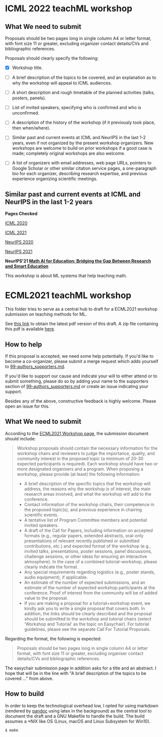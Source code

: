# ICML 2022 teachML workshop


## What We need to submit

Proposals should be two pages long in single column A4 or letter format, with font size 11 or greater, excluding organizer contact details/CVs and bibliographic references.

Proposals should clearly specify the following:

* [x] Workshop title.

* [ ] A brief description of the topics to be covered, and an explanation as to why the workshop will appeal to ICML audiences.

* [ ] A short description and rough timetable of the planned activities (talks, posters, panels).

* [ ]  List of invited speakers, specifying who is confirmed and who is unconfirmed.

* [ ] A description of the history of the workshop (if it previously took place, then when/where).

* [ ] Similar past and current events at ICML and NeurIPS in the last 1-2 years, even if not organized by the present workshop organizers. New workshops are welcome to build on prior workshops if a good case is made; completely original workshops are also welcome.

* [ ]  A list of organizers with email addresses, web page URLs, pointers to Google Scholar or other similar citation service pages, a one-paragraph bio for each organizer, describing research expertise, and previous experience organizing scientific meetings.


## Similar past and current events at ICML and NeurIPS in the last 1-2 years

**Pages Checked**

[ICML 2020](https://icml.cc/Conferences/2020/Schedule?type=Workshop)

[ICML 2021](https://icml.cc/Conferences/2021/Schedule?type=Workshop)

[NeurIPS 2020](https://nips.cc/virtual/2020/public/e_workshops.html)

[NeurIPS 2021](https://neurips.cc/Conferences/2021/Schedule?type=Workshop)


**NeurIPS'21 [Math AI for Education: Bridging the Gap Between Research and Smart Education](https://mathai4ed.github.io/)**

This workshop is about ML systems that help teaching math. 




# ECML2021 teachML workshop

This folder tries to serve as a central hub to draft for a ECML2021 workshop submission on teaching methods for ML. 

See [this link](https://gitlab.com/psteinb/icml2020-teachml-workshop/-/jobs/artifacts/master/browse?job=compile_pdf) to obtain the latest pdf version of this draft. A zip file containing this pdf is available [here](https://gitlab.com/psteinb/icml2020-teachml-workshop/-/jobs/artifacts/master/browse?job=compile_pdf).

## How to help

If this proposal is accepted, we need some help potentially. If you'd like to become a co-organizer, please submit a merge request which adds yourself to [99-authors_supporters.md](99-authors_supporters.md). 

If you'd like to support our cause and indicate your will to either attend or to submit something, please do so by adding your name to the supporters section of [99-authors_supporters.md](99-authors_supporters.md) or create an issue indicating your support.

Besides any of the above, constructive feedback is highly welcome. Please open an issue for this.

## What We need to submit

According to the [ECML2021 Workshop page](https://2021.ecmlpkdd.org/?page_id=1603), the submission document should include:

> Workshop proposals should contain the necessary information for the workshop chairs and reviewers to judge the importance, quality, and community interest in the proposed topic (a minimum of 20-30 expected participants is required). Each workshop should have two or more designated organisers and a program. When proposing a workshop, please provide (at least) the following information:
> 
> * A brief description of the specific topics that the workshop will address, the reasons why the workshop is of interest, the main research areas involved, and what the workshop will add to the conference.
> * Contact information of the workshop chairs, their competence in the proposed topic(s), and previous experience in chairing scientific events. 
> * A tentative list of Program Committee members and potential invited speakers.
> * A draft of the Call for Papers, including information on accepted formats (e.g., regular papers, extended abstracts, oral-only presentations of relevant recently published or submitted contributions, etc.) and expected format of the workshop (e.g., invited talks, presentations, poster sessions, panel discussions, challenge sessions, or other ideas for ensuring an interactive atmosphere). In the case of a combined tutorial-workshop, please clearly indicate the format.
> * Any special requirements regarding logistics (e.g., poster stands, audio equipment), if applicable.
> * An estimate of the number of expected submissions, and an estimate of the number of expected workshop participants at the conference. Proof of interest from the community will be of added value to the proposal.
> * If you are making a proposal for a tutorial+workshop event, we kindly ask you to write a single proposal that covers both. In addition, the links should be clearly described and the proposal should be submitted to the workshop and tutorial chairs (select ‘Workshop and Tutorial’ as the topic on Easychair). For tutorial guidelines, please see the separate Call For Tutorial Proposals.

Regarding the format, the following is expected:

> Proposals should be two pages long in single column A4 or letter format, with font size 11 or greater, excluding organiser contact details/CVs and bibliographic references.

The easychair submission page in addition asks for a title and an abstract. I hope that will be in the line with "A brief description of the topics to be covered ..." from above.

## How to build

In order to keep the technological overhead low, I opted for using markdown (rendered by [pandoc](https://pandoc.org) using latex in the background) as the central tool to document the draft and a GNU Makefile to handle the build. The build assumes a *NIX like OS (Linux, macOS and Linux Subsystem for Win10).

``` shell
$ make 
```

